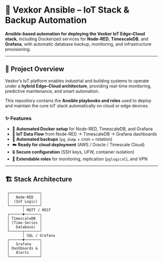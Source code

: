 # 🚀 Vexkor Ansible – IoT Stack & Backup Automation

**Ansible-based automation for deploying the Vexkor IoT Edge–Cloud stack**, including Dockerized services for **Node-RED**, **TimescaleDB**, and **Grafana**, with automatic database backup, monitoring, and infrastructure provisioning.

---

## 🧩 Project Overview

Vexkor’s IoT platform enables industrial and building systems to operate under a **hybrid Edge–Cloud architecture**, providing real-time monitoring, predictive maintenance, and smart automation.

This repository contains the **Ansible playbooks and roles** used to deploy and maintain the core IoT stack automatically on cloud or edge devices.

### ✨ Features

- 🧱 **Automated Docker setup** for Node-RED, TimescaleDB, and Grafana  
- 📡 **IoT Data Flow** from Node-RED → TimescaleDB → Grafana dashboards  
- 💾 **Automated backups** (`pg_dump` + cron + rotation)  
- ☁️ **Ready for cloud deployment** (AWS / Oracle / Timescale Cloud)  
- 🔒 **Secure configuration** (SSH keys, UFW, container isolation)  
- 🧰 **Extendable roles** for monitoring, replication (`pglogical`), and VPN  

---

## 🏗️ Stack Architecture

     ┌──────────────┐
     │   Node-RED   │
     │  (IoT Logic) │
     └──────┬───────┘
            │ MQTT / REST
     ┌──────▼───────┐
     │ TimescaleDB  │
     │ (Time-Series │
     │   Database)  │
     └──────┬───────┘
            │ SQL / Grafana
     ┌──────▼───────┐
     │   Grafana    │
     │ Dashboards & │
     │   Alerts     │
     └──────────────┘
